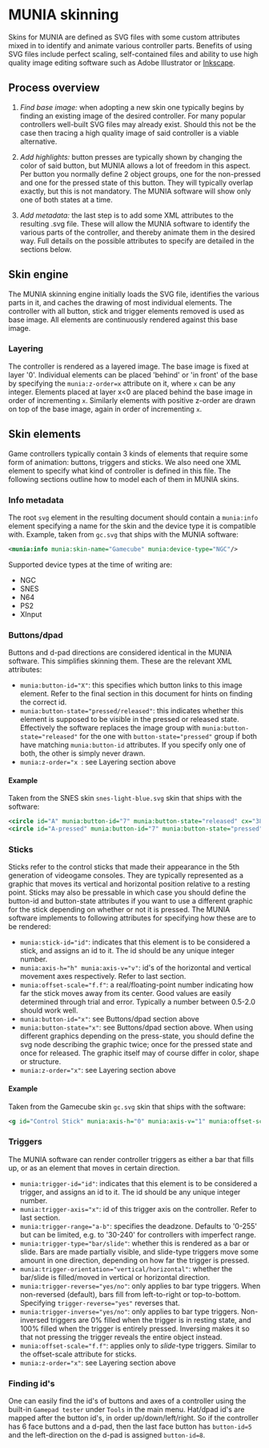 # MUNIA skinning

Skins for MUNIA are defined as SVG files with some custom attributes mixed in to identify and animate various controller parts.
Benefits of using SVG files include perfect scaling, self-contained files and ability to use high quality image editing software such as Adobe Illustrator or [Inkscape](https://inkscape.org/).


## Process overview
1. *Find base image:* when adopting a new skin one typically begins by finding an existing image of the desired controller. For many popular controllers well-built SVG files may already exist. Should this not be the case then tracing a high quality image of said controller is a viable alternative.

2. *Add highlights:* button presses are typically shown by changing the color of said button, but MUNIA allows a lot of freedom in this aspect. Per button you normally define 2 object groups, one for the non-pressed and one for the pressed state of this button. They will typically overlap exactly, but this is not mandatory. The MUNIA software will show only one of both states at a time.

3. *Add metadata:* the last step is to add some XML attributes to the resulting .svg file. These will allow the MUNIA software to identify the various parts of the controller, and thereby animate them in the desired way. Full details on the possible attributes to specify are detailed in the sections below.


## Skin engine
The MUNIA skinning engine initially loads the SVG file, identifies the various parts in it, and caches the drawing of most individual elements. The controller with all button, stick and trigger elements removed is used as base image. All elements are continuously rendered against this base image.

### Layering
The controller is rendered as a layered image. The base image is fixed at layer '0'. Individual elements can be placed 'behind' or 'in front' of the base by specifying the `munia:z-order=x` attribute on it, where `x` can be any integer. Elements placed at layer x<0 are placed behind the base image in order of incrementing `x`. Similarly elements with positive z-order are drawn on top of the base image, again in order of incrementing `x`.


## Skin elements
Game controllers typically contain 3 kinds of elements that require some form of animation: buttons, triggers and sticks. We also need one XML element to specify what kind of controller is defined in this file. The following sections outline how to model each of them in MUNIA skins.

### Info metadata
The root `svg` element in the resulting document should contain a `munia:info` element specifying a name for the skin and the device type it is compatible with. 
Example, taken from `gc.svg` that ships with the MUNIA software:
``` xml
<munia:info munia:skin-name="Gamecube" munia:device-type="NGC"/>
```
Supported device types at the time of writing are:
* NGC
* SNES
* N64
* PS2
* XInput

### Buttons/dpad
Buttons and d-pad directions are considered identical in the MUNIA software. This simplifies skinning them. These are the relevant XML attributes:
* `munia:button-id="X"`: this specifies which button links to this image element. Refer to the final section in this document for hints on finding the correct id.
* `munia:button-state="pressed/released"`: this indicates whether this element is supposed to be visible in the pressed or released state. Effectively the software replaces the image group with `munia:button-state="released"` for the one with `button-state="pressed"` group if both have matching `munia:button-id` attributes. If you specify only one of both, the other is simply never drawn.
* `munia:z-order="x `: see Layering section above

#### Example
Taken from the SNES skin `snes-light-blue.svg` skin that ships with the software:
``` xml
<circle id="A" munia:button-id="7" munia:button-state="released" cx="380" cy="125" r="25" style="fill:#4d4d4d"/>
<circle id="A-pressed" munia:button-id="7" munia:button-state="pressed" cx="380" cy="125" r="25" style="fill:#0000ff"/>
```


### Sticks
Sticks refer to the control sticks that made their appearance in the 5th generation of videogame consoles. They are typically represented as a graphic that moves its vertical and horizontal position relative to a resting point. Sticks may also be pressable in which case you should define the button-id and button-state attributes if you want to use a different graphic for the stick depending on whether or not it is pressed. The MUNIA software implements to following attributes for specifying how these are to be rendered:

* `munia:stick-id="id"`: indicates that this element is to be considered a stick, and assigns an id to it. The id should be any unique integer number.
* `munia:axis-h="h" munia:axis-v="v"`: id's of the horizontal and vertical movement axes respectively. Refer to last section.
* `munia:offset-scale="f.f"`: a real/floating-point number indicating how far the stick moves away from its center. Good values are easily determined through trial and error. Typically a number between 0.5-2.0 should work well.
* `munia:button-id="x"`: see Buttons/dpad section above
* `munia:button-state="x"`: see Buttons/dpad section above. When using different graphics depending on the press-state, you should define the svg node describing the graphic twice; once for the pressed state and once for released. The graphic itself may of course differ in color, shape or structure.
* `munia:z-order="x"`: see Layering section above

#### Example
Taken from the Gamecube skin `gc.svg` skin that ships with the software:

``` xml
<g id="Control Stick" munia:axis-h="0" munia:axis-v="1" munia:offset-scale="1.8" transform="translate(8.6180222,-28.433458)"> ... </g>
```

### Triggers
The MUNIA software can render controller triggers as either a bar that fills up, or as an element that moves in certain direction.

* `munia:trigger-id="id"`: indicates that this element is to be considered a trigger, and assigns an id to it. The id should be any unique integer number.
* `munia:trigger-axis="x"`: id of this trigger axis on the controller. Refer to last section.
* `munia:trigger-range="a-b"`: specifies the deadzone. Defaults to '0-255' but can be limited, e.g. to '30-240' for controllers with imperfect range.
* `munia:trigger-type="bar/slide"`: whether this is rendered as a bar or slide. Bars are made partially visible, and slide-type triggers move some amount in one direction, depending on how far the trigger is pressed. 
* `munia:trigger-orientation="vertical/horizontal"`: whether the bar/slide is filled/moved in vertical or horizontal direction.
* `munia:trigger-reverse="yes/no"`: only applies to bar type triggers. When non-reversed (default), bars fill from left-to-right or top-to-bottom. Specifying `trigger-reverse="yes"` reverses that.
* `munia:trigger-inverse="yes/no"`: only applies to bar type triggers. Non-inversed triggers are 0% filled when the trigger is in resting state, and 100% filled when the trigger is entirely pressed. Inversing makes it so that not pressing the trigger reveals the entire object instead.
* `munia:offset-scale="f.f"`: applies only to *slide*-type triggers. Similar to the offset-scale attribute for sticks.
* `munia:z-order="x"`: see Layering section above


### Finding id's
One can easily find the id's of buttons and axes of a controller using the built-in `Gamepad tester` under `Tools` in the main menu.
Hat/dpad id's are mapped after the button id's, in order up/down/left/right. So if the controller has 6 face buttons and a d-pad, then the last face button has `button-id=5` and the left-direction on the d-pad is assigned `button-id=8`.
